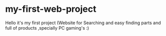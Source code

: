 # my-first-web-project
Hello it's my first project (Website for Searching and easy finding parts and full of products ,specially PC gaming's   :)
